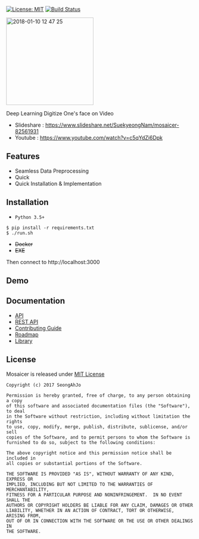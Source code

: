 [![License: MIT](https://img.shields.io/badge/License-MIT-yellow.svg)](https://opensource.org/licenses/MIT)
[![Build Status](https://travis-ci.org/seongahjo/Mosaicer.svg?branch=master)](https://travis-ci.org/seongahjo/Mosaicer)
<br>

<img width="234" alt="2018-01-10 12 47 25" src="https://user-images.githubusercontent.com/10272119/34729417-f20aa9bc-f59f-11e7-8059-bb4acf7c432a.png">

Deep Learning Digitize One's face on Video

* Slideshare : https://www.slideshare.net/SuekyeongNam/mosaicer-82561931
* Youtube : https://www.youtube.com/watch?v=c5qYdZi6Dpk

## Features
+ Seamless Data Preprocessing
+ Quick 
+ Quick Installation & Implementation

## Installation
+ `Python 3.5+` 
<pre><code>$ pip install -r requirements.txt
$ ./run.sh</code></pre>
+ ~~Docker~~
+ ~~EXE~~
  
Then connect to http://localhost:3000

## Demo


## Documentation
+ [API]
+ [REST API]
+ [Contributing Guide]
+ [Roadmap]
+ [Library]

## License
Mosaicer is released under [MIT License]

```
Copyright (c) 2017 SeongAhJo

Permission is hereby granted, free of charge, to any person obtaining a copy
of this software and associated documentation files (the "Software"), to deal
in the Software without restriction, including without limitation the rights
to use, copy, modify, merge, publish, distribute, sublicense, and/or sell
copies of the Software, and to permit persons to whom the Software is
furnished to do so, subject to the following conditions:

The above copyright notice and this permission notice shall be included in
all copies or substantial portions of the Software.

THE SOFTWARE IS PROVIDED "AS IS", WITHOUT WARRANTY OF ANY KIND, EXPRESS OR
IMPLIED, INCLUDING BUT NOT LIMITED TO THE WARRANTIES OF MERCHANTABILITY,
FITNESS FOR A PARTICULAR PURPOSE AND NONINFRINGEMENT.  IN NO EVENT SHALL THE
AUTHORS OR COPYRIGHT HOLDERS BE LIABLE FOR ANY CLAIM, DAMAGES OR OTHER
LIABILITY, WHETHER IN AN ACTION OF CONTRACT, TORT OR OTHERWISE, ARISING FROM,
OUT OF OR IN CONNECTION WITH THE SOFTWARE OR THE USE OR OTHER DEALINGS IN
THE SOFTWARE.
```


[Library]: https://github.com/seongahjo/Mosaicer/blob/master/NOTICE
[MIT License]: https://github.com/seongahjo/Mosaicer/blob/dev/LICENSE
[API]: https://github.com/seongahjo/Mosaicer/blob/master/API.md
[REST API]: https://github.com/seongahjo/Mosaicer/blob/master/REST_API.md
[Contributing Guide]: https://github.com/seongahjo/Mosaicer/wiki/Contributing-Guide
[Roadmap]: https://github.com/seongahjo/Mosaicer/wiki/Roadmap
[Mosaic WEB]: https://github.com/seongahjo/Mosaicer/tree/master/node
